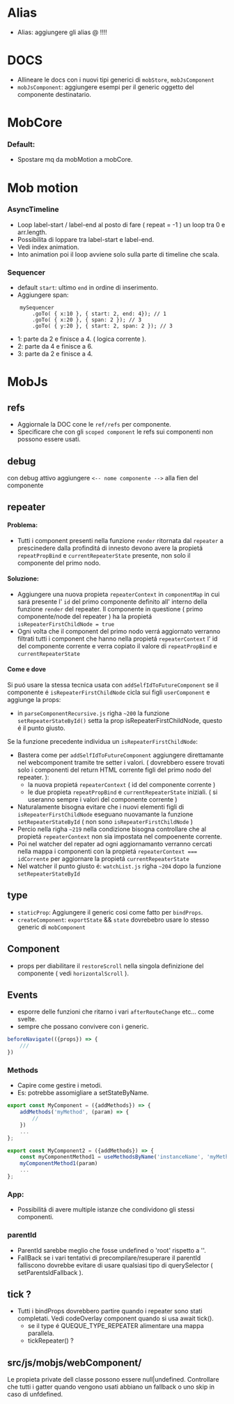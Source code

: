 # Alias
- Alias: aggiungere gli alias @ !!!!

# DOCS
- Allineare le docs con i nuovi tipi generici di `mobStore`, `mobJsComponent`
- `mobJsComponent`: aggiungere esempi per il generic <R> oggetto del componente destinatario.

# MobCore

### Default:
- Spostare mq da mobMotion a mobCore.


# Mob motion

### AsyncTimeline
- Loop label-start / label-end al posto di fare ( repeat = -1 ) un loop tra 0 e arr.length.
- Possibilita di loppare tra label-start e label-end.
- Vedi index animation.
- Into animation poi il loop avviene solo sulla parte di timeline che scala.

### Sequencer
- default `start`: ultimo `end` in ordine di inserimento.
- Aggiungere span:<br/>

```
    mySequencer
        .goTo( { x:10 }, { start: 2, end: 4}); // 1
        .goTo( { x:20 }, { span: 2 }); // 3
        .goTo( { y:20 }, { start: 2, span: 2 }); // 3
```
- 1: parte da 2 e finisce a 4. ( logica corrente ).
- 2: parte da 4 e finisce a 6.
- 3: parte da 2 e finisce a 4.


# MobJs

## refs
- Aggiornale la DOC cone le `ref/refs` per componente.
- Specificare che con gli `scoped component` le refs sui componenti non possono essere usati.

## debug
con debug attivo aggiungere `<-- nome componente -->` alla fien del componente

## repeater
#### Problema:
- Tutti i component presenti nella funzione `render` ritornata dal `repeater` a prescinedere dalla profinditá di innesto devono avere la propietá `repeatPropBind` e `currentRepeaterState` presente, non solo il componente del primo nodo.

#### Soluzione:
- Aggiungere una nuova propieta `repeaterContext` in `componentMap` in cui sará presente l' `id` del primo componente definito all' interno della funzione `render` del repeater. Il componente in questione ( primo componente/node del repeater ) ha la propietá `isRepeaterFirstChildNode = true`
- Ogni volta che il component del primo nodo verrá aggiornato verranno filtrati tutti i component che hanno nella propietá `repeaterContext` l' id del componente corrente e verra copiato il valore di `repeatPropBind` e `currentRepeaterState`

#### Come e dove
Si puó usare la stessa tecnica usata con `addSelfIdToFutureComponent` se il componente é `isRepeaterFirstChildNode` cicla sui figli `userComponent` e aggiunge la props:

- in  `parseComponentRecursive.js` righa `~200` la funzione `setRepeaterStateById()` setta la prop isRepeaterFirstChildNode, questo é il punto giusto.

Se la funzione precedente individua un `isRepeaterFirstChildNode`:
- Bastera come per `addSelfIdToFutureComponent` aggiungere direttamante nel webcomponent tramite tre setter i valori. ( dovrebbero essere trovati solo i componenti del return HTML corrente figli del primo nodo del repeater. ):
    - la nuova propietá `repeaterContext` ( id del componente corrente )
    - le due propieta `repeatPropBind` e `currentRepeaterState` iniziali. ( si useranno sempre i valori del componente corrente )
- Naturalamente bisogna evitare che i nuovi elementi figli di `isRepeaterFirstChildNode` eseguano nuovamante la funzione `setRepeaterStateById` ( non sono `isRepeaterFirstChildNode` )
- Percio nella righa `~219` nella condizione bisogna controllare che al propietá `repeaterContext` non sia impostata nel compoenente corrente.
- Poi nel watcher del repater ad ogni aggiornamanto verranno cercati nella mappa i componenti con la propietá `repeaterContext === idCorrente` per aggiornare la  propietá `currentRepeaterState`
- Nel watcher il punto giusto é: `watchList.js` righa `~204` dopo la funzione `setRepeaterStateById`

## type
- `staticProp`: Aggiungere il generic <R> cosi come fatto per `bindProps`.
- `createComponent`: `exportState` && `state` dovrebebro usare lo stesso generic<T> di `mobComponent`

## Component
- props per diabilitare il `restoreScroll` nella singola definizione del componente ( vedi `horizontalScroll` ).

## Events
- esporre delle funzioni che ritarno i vari `afterRouteChange` etc... come svelte.
- sempre che possano convivere con i generic.

```js
beforeNavigate(({props}) => {
    ///
})
```

### Methods
- Capire come gestire i metodi.
- Es: potrebbe assomigliare a setStateByName.

```js
export const MyComponent = ({addMethods}) => {
    addMethods('myMethod', (param) => {
        //
    })
    ...
};
```

```js
export const MyComponent2 = ({addMethods}) => {
    const myComponentMethod1 = useMethodsByName('instanceName', 'myMethod1')
    myComponentMethod1(param)
    ...
};
```

### App:
- Possibilitá di avere multiple istanze che condividono gli stessi componenti.

### parentId
- ParentId sarebbe meglio che fosse undefined o 'root' rispetto a ''.
- FallBack se i vari tentativi di precompilare/resuperare il parentId falliscono dovrebbe evitare di usare qualsiasi tipo di querySelector ( setParentsIdFallback ).

## tick ?
- Tutti i bindProps dovrebbero partire quando i repeater sono stati completati. Vedi codeOverlay component quando si usa await tick().
    - se il type é QUEQUE_TYPE_REPEATER alimentare una mappa parallela.
    - tickRepeater() ?

## src/js/mobjs/webComponent/
Le propieta private dell classe possono essere null|undefined.
Controllare che tutti i gatter quando vengono usati abbiano un fallback o uno skip in caso di unfdefined.





